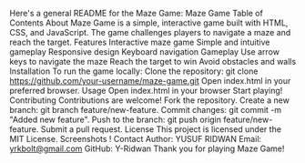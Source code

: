 Here's a general README for the Maze Game:
Maze Game
Table of Contents
About
Maze Game is a simple, interactive game built with HTML, CSS, and JavaScript. The game challenges players to navigate a maze and reach the target.
Features
Interactive maze game
Simple and intuitive gameplay
Responsive design
Keyboard navigation
Gameplay
Use arrow keys to navigate the maze
Reach the target to win
Avoid obstacles and walls
Installation
To run the game locally:
Clone the repository: git clone https://github.com/your-username/maze-game.git
Open index.html in your preferred browser.
Usage
Open index.html in your browser
Start playing!
Contributing
Contributions are welcome!
Fork the repository.
Create a new branch: git branch feature/new-feature.
Commit changes: git commit -m "Added new feature".
Push to the branch: git push origin feature/new-feature.
Submit a pull request.
License
This project is licensed under the MIT License.
Screenshots
!
Contact
Author: YUSUF RIDWAN
Email: yrkbolt@gmail.com
GitHub: Y-Ridwan
Thank you for playing Maze Game!
